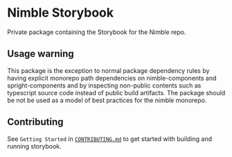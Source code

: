 # Nimble Storybook

Private package containing the Storybook for the Nimble repo.

## Usage warning

This package is the exception to normal package dependency rules by having
explicit monorepo path dependencies on nimble-components and spright-components
and by inspecting non-public contents such as typescript source code instead of
public build artifacts. The package should be not be used as a model of best
practices for the nimble monorepo.

## Contributing

See `Getting Started` in
[`CONTRIBUTING.md`](/packages/storybook/CONTRIBUTING.md) to get started with
building and running storybook.
